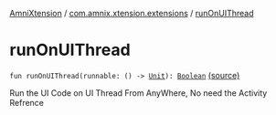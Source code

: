 [AmniXtension](../index.md) / [com.amnix.xtension.extensions](index.md) / [runOnUIThread](./run-on-u-i-thread.md)

# runOnUIThread

`fun runOnUIThread(runnable: () -> `[`Unit`](https://kotlinlang.org/api/latest/jvm/stdlib/kotlin/-unit/index.html)`): `[`Boolean`](https://kotlinlang.org/api/latest/jvm/stdlib/kotlin/-boolean/index.html) [(source)](https://github.com/AmniX/AmniXTension/tree/master/AmniXtension/src/main/java/com/amnix/xtension/extensions/GlobalExtensions.kt#L165)

Run the UI Code on UI Thread From AnyWhere, No need the Activity Refrence

